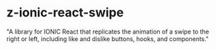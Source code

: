 # z-ionic-react-swipe
"A library for IONIC React that replicates the animation of a swipe to the right or left, including like and dislike buttons, hooks, and components."
